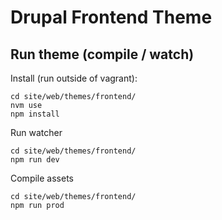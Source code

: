 # Drupal Frontend Theme

## Run theme (compile / watch)
Install (run outside of vagrant):
```
cd site/web/themes/frontend/
nvm use
npm install
```

Run watcher
```
cd site/web/themes/frontend/
npm run dev
```

Compile assets
```
cd site/web/themes/frontend/
npm run prod
```
